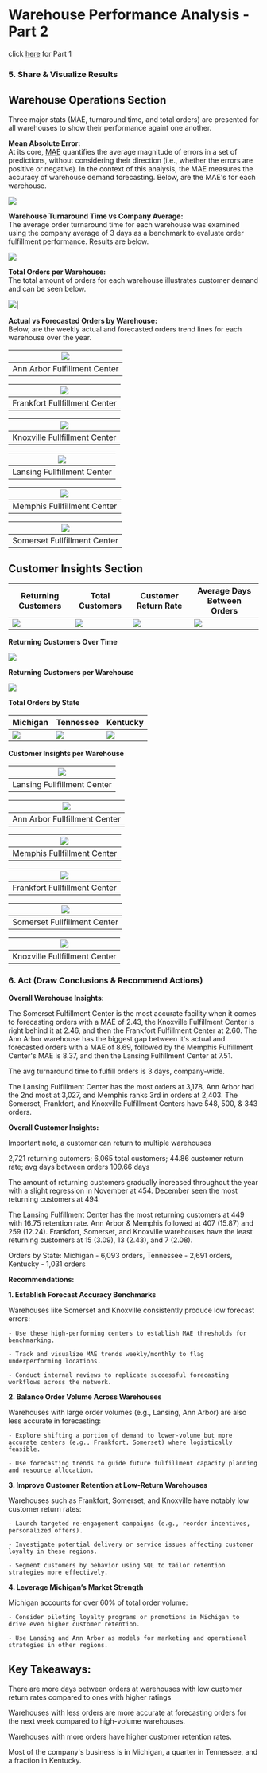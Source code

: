 # Warehouse Performance Analysis - Part 2   
click [here](https://github.com/ShaunJPartridge/Data-Analytics-Portfolio/tree/main/SQL/Warehouse%20Performance%20Analysis) for Part 1

### 5. Share & Visualize Results  

## Warehouse Operations Section  

Three major stats (MAE, turnaround time, and total orders) are presented for all warehouses to show their performance againt one another.  

**Mean Absolute Error:**  
At its core, [MAE](https://www.numberanalytics.com/blog/mastering-mean-absolute-error) quantifies the average magnitude of errors in a set of predictions, without considering their direction (i.e., whether the errors are positive or negative). In the context of this analysis, the MAE measures the accuracy of warehouse demand forecasting. Below, are the MAE's for each warehouse.   

![](pics/mae-ss.png)

**Warehouse Turnaround Time vs Company Average:**  
The average order turnaround time for each warehouse was examined using the company average of 3 days as a benchmark to evaluate order fulfillment performance. Results are below.

![](pics/warehouse-turnaround-vs-company-avg.png)

**Total Orders per Warehouse:**   
The total amount of orders for each warehouse illustrates customer demand and can be seen below.

![](pics/warehouse-total-orders.png)|  

**Actual vs Forecasted Orders by Warehouse:**  
Below, are the weekly actual and forecasted orders trend lines for each warehouse over the year.

|![](pics/ann-arbor-actual-forecasted.png)|
|---|
|Ann Arbor Fulfillment Center|

![](pics/frankfort-actual-forecasted.png)|  
|---|
|Frankfort Fullfillment Center|

![](pics/knoxville-actual-forecasted.png)|  
|---|
|Knoxville Fullfillment Center|

![](pics/lansing-actual-forecasted.png)|  
|---|
|Lansing Fullfillment Center|

![](pics/memphis-actual-forecasted.png)|  
|---|
|Memphis Fullfillment Center|

![](pics/somerset-actual-forecasted.png)|  
|---|
|Somerset Fullfillment Center|

## Customer Insights Section

|Returning Customers|Total Customers|Customer Return Rate|Average Days Between Orders|
|---|---|---|---|
|![](pics/returning-customers.png)|![](pics/total-customers.png)|![](pics/customer-rr.png)|![](pics/avg-days-between-orders.png)|

**Returning Customers Over Time**  

![](pics/returning-customers-over-time.png)

**Returning Customers per Warehouse**  

![](pics/customer-loyalty-per-warehouse.png)

**Total Orders by State**  

|Michigan|Tennessee|Kentucky|
|---|---|---|
|![](pics/state-with-the-most-customers.png)|![](pics/tn-customers.png)|![](pics/ky-customers.png)|

**Customer Insights per Warehouse**  

![](pics/lansing-customers.png)|  
|---|
|Lansing Fullfillment Center|  

![](pics/ann-arbor-customers.png)|  
|---|
|Ann Arbor Fullfillment Center|  

![](pics/memphis-customers.png)|  
|---|
|Memphis Fullfillment Center|  

![](pics/frankfort-customers.png)|  
|---|
|Frankfort Fullfillment Center|  

![](pics/somerset-customers.png)|  
|---|
|Somerset Fullfillment Center|  

![](pics/knoxville-customers.png)|  
|---|
|Knoxville Fullfillment Center|

### 6. Act (Draw Conclusions & Recommend Actions)

**Overall Warehouse Insights:**  

The Somerset Fulfillment Center is the most accurate facility when it comes to forecasting orders with a MAE of 2.43, the Knoxville Fulfillment Center is right behind it at 2.46, and then the Frankfort Fulfillment Center at 2.60. The Ann Arbor warehouse has the biggest gap between it's actual and forecasted orders with a MAE of 8.69, followed by the Memphis Fulfillment Center's MAE is 8.37, and then the Lansing Fulfillment Center at 7.51.

The avg turnaround time to fulfill orders is 3 days, company-wide.

The Lansing Fulfillment Center has the most orders at 3,178, Ann Arbor had the 2nd most at 3,027, and Memphis ranks 3rd in orders at 2,403. The Somerset, Frankfort, and Knoxville Fulfillment Centers have 548, 500, & 343 orders.


**Overall Customer Insights:**  

Important note, a customer can return to multiple warehouses 

2,721 returning cutomers; 6,065 total customers; 44.86 customer return rate; avg days between orders 109.66 days

The amount of returning customers gradually increased throughout the year with a slight regression in November at 454. December seen the most returning customers at 494.

The Lansing Fulfillment Center has the most returning customers at 449 with 16.75 retention rate. Ann Arbor & Memphis followed at 407 (15.87) and 259 (12.24). Frankfort, Somerset,
and Knoxville warehouses have the least returning customers at 15 (3.09), 13 (2.43), and 7 (2.08).

Orders by State: Michigan - 6,093 orders, Tennessee - 2,691 orders, Kentucky - 1,031 orders  


**Recommendations:**  

**1. Establish Forecast Accuracy Benchmarks**  

Warehouses like Somerset and Knoxville consistently produce low forecast errors:

    - Use these high-performing centers to establish MAE thresholds for benchmarking.

    - Track and visualize MAE trends weekly/monthly to flag underperforming locations.

    - Conduct internal reviews to replicate successful forecasting workflows across the network.

**2. Balance Order Volume Across Warehouses**  

Warehouses with large order volumes (e.g., Lansing, Ann Arbor) are also less accurate in forecasting:

    - Explore shifting a portion of demand to lower-volume but more accurate centers (e.g., Frankfort, Somerset) where logistically feasible.

    - Use forecasting trends to guide future fulfillment capacity planning and resource allocation.

**3. Improve Customer Retention at Low-Return Warehouses**  

Warehouses such as Frankfort, Somerset, and Knoxville have notably low customer return rates:

    - Launch targeted re-engagement campaigns (e.g., reorder incentives, personalized offers).

    - Investigate potential delivery or service issues affecting customer loyalty in these regions.

    - Segment customers by behavior using SQL to tailor retention strategies more effectively.

**4. Leverage Michigan’s Market Strength**

Michigan accounts for over 60% of total order volume:

    - Consider piloting loyalty programs or promotions in Michigan to drive even higher customer retention.

    - Use Lansing and Ann Arbor as models for marketing and operational strategies in other regions.

## Key Takeaways:

There are more days between orders at warehouses with low customer return rates compared to ones with higher ratings

Warehouses with less orders are more accurate at forecasting orders for the next week compared to high-volume warehouses. 

Warehouses with more orders have higher customer retention rates.

Most of the company's business is in Michigan, a quarter in Tennessee, and a fraction in Kentucky.
